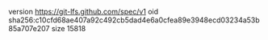 version https://git-lfs.github.com/spec/v1
oid sha256:c10cfd68ae407a92c492cb5dad4e6a0cfea89e3948ecd03234a53b85a707e207
size 15818
